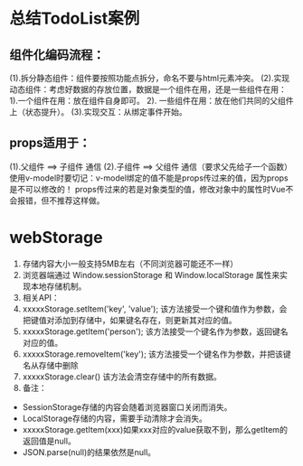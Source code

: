 # 总结TodoList案例
## 组件化编码流程：
(1).拆分静态组件：组件要按照功能点拆分，命名不要与html元素冲突。
(2).实现动态组件：考虑好数据的存放位置，数据是一个组件在用，还是一些组件在用：
1).一个组件在用：放在组件自身即可。
2). 一些组件在用：放在他们共同的父组件上（状态提升）。
(3).实现交互：从绑定事件开始。
## props适用于：
(1).父组件 ==> 子组件 通信
(2).子组件 ==> 父组件 通信（要求父先给子一个函数）
使用v-model时要切记：v-model绑定的值不能是props传过来的值，因为props是不可以修改的！
props传过来的若是对象类型的值，修改对象中的属性时Vue不会报错，但不推荐这样做。

# webStorage
1. 存储内容大小一般支持5MB左右（不同浏览器可能还不一样）
2. 浏览器端通过 Window.sessionStorage 和 Window.localStorage 属性来实现本地存储机制。
3. 相关API：
4. xxxxxStorage.setItem('key', 'value');
该方法接受一个键和值作为参数，会把键值对添加到存储中，如果键名存在，则更新其对应的值。
5. xxxxxStorage.getItem('person');
该方法接受一个键名作为参数，返回键名对应的值。
6. xxxxxStorage.removeItem('key');
该方法接受一个键名作为参数，并把该键名从存储中删除
7. xxxxxStorage.clear()
该方法会清空存储中的所有数据。
8. 备注：
- SessionStorage存储的内容会随着浏览器窗口关闭而消失。
- LocalStorage存储的内容，需要手动清除才会消失。
- xxxxxStorage.getItem(xxx)如果xxx对应的value获取不到，那么getItem的返回值是null。
- JSON.parse(null)的结果依然是null。
